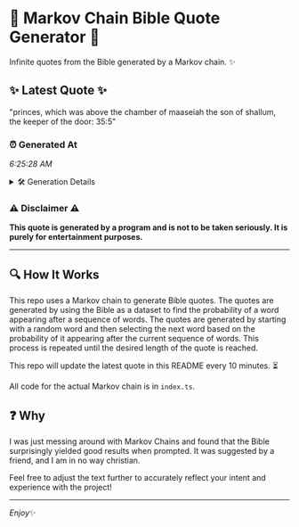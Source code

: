 # 📖 Markov Chain Bible Quote Generator 📖

Infinite quotes from the Bible generated by a Markov chain. ✨

## ✨ Latest Quote ✨
"princes, which was above the chamber of maaseiah the son of shallum, the keeper of the door: 35:5"

### ⏰ Generated At
*6:25:28 AM*

<details>
    <summary>🛠️ Generation Details</summary>
    <p>
        <strong>🌱 Seed:</strong> princes,<br>
        <strong>🔄 Iterations:</strong> 17<br>
        <strong>📜 Context History:</strong><br>[ princes, ]: which<br>[ princes,, which ]: was<br>[ princes,, which, was ]: above<br>[ princes,, which, was, above ]: the<br>[ princes,, which, was, above, the ]: chamber<br>[ princes,, which, was, above, the, chamber ]: of<br>[ which, was, above, the, chamber, of ]: maaseiah<br>[ was, above, the, chamber, of, maaseiah ]: the<br>[ above, the, chamber, of, maaseiah, the ]: son<br>[ the, chamber, of, maaseiah, the, son ]: of<br>[ chamber, of, maaseiah, the, son, of ]: shallum,<br>[ of, maaseiah, the, son, of, shallum, ]: the<br>[ maaseiah, the, son, of, shallum,, the ]: keeper<br>[ the, son, of, shallum,, the, keeper ]: of<br>[ son, of, shallum,, the, keeper, of ]: the<br>[ of, shallum,, the, keeper, of, the ]: door:<br>[ shallum,, the, keeper, of, the, door: ]: 35:5<br>
    </p>
</details>

### ⚠️ Disclaimer ⚠️
**This quote is generated by a program and is not to be taken seriously. It is purely for entertainment purposes.**

---

## 🔍 How It Works

This repo uses a Markov chain to generate Bible quotes. The quotes are generated by using the Bible as a dataset to find the probability of a word appearing after a sequence of words. The quotes are generated by starting with a random word and then selecting the next word based on the probability of it appearing after the current sequence of words. This process is repeated until the desired length of the quote is reached.

This repo will update the latest quote in this README every 10 minutes. ⏳

All code for the actual Markov chain is in `index.ts`.

## ❓ Why

I was just messing around with Markov Chains and found that the Bible surprisingly yielded good results when prompted. 
It was suggested by a friend, and I am in no way christian.

Feel free to adjust the text further to accurately reflect your intent and experience with the project!

---

*Enjoy*✨

